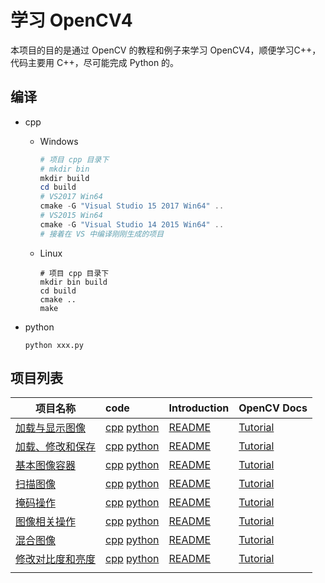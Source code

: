 # 学习 OpenCV4

本项目的目的是通过 OpenCV 的教程和例子来学习 OpenCV4，顺便学习C++，代码主要用 C++，尽可能完成 Python 的。

## 编译

- cpp
    - Windows
    
        ```powershell
        # 项目 cpp 目录下
        # mkdir bin
        mkdir build
        cd build
        # VS2017 Win64
        cmake -G "Visual Studio 15 2017 Win64" ..
        # VS2015 Win64
        cmake -G "Visual Studio 14 2015 Win64" ..
        # 接着在 VS 中编译刚刚生成的项目
        ```
        
    - Linux
    
        ```shell
        # 项目 cpp 目录下
        mkdir bin build
        cd build
        cmake ..
        make
        ```
    
- python

    ```shell
    python xxx.py
    ```

## 项目列表

| 项目名称  | code | Introduction | OpenCV Docs |
| -------- | :---- | :---- | -------- |
| [加载与显示图像](/project/load_display) | [cpp](/project/load_display/code/cpp/)  [python](/project/load_display/code/python/) | [README](/project/load_display/README.md) | [Tutorial](https://docs.opencv.org/4.1.0/db/deb/tutorial_display_image.html) |
| [加载、修改和保存](/project/load_modify_save) | [cpp](/project/load_modify_save/code/cpp/)  [python](/project/load_modify_save/code/python/) | [README](/project/load_modify_save/README.md) | [Tutorial](https://docs.opencv.org/4.1.0/db/d64/tutorial_load_save_image.html) |
| [基本图像容器](/project/mat_basic_image_container) | [cpp](/project/mat_basic_image_container/code/cpp)  [python](/project/mat_basic_image_container/code/python) | [README](/project/mat_basic_image_container/README.md) | [Tutorial](<https://docs.opencv.org/4.1.0/d6/d6d/tutorial_mat_the_basic_image_container.html>) |
| [扫描图像](/project/scan_images) | [cpp](/project/scan_images/code/cpp)  [python](/project/scan_images/code/python) | [README](/project/scan_images/README.md) | [Tutorial](<https://docs.opencv.org/4.1.0/db/da5/tutorial_how_to_scan_images.html>) |
| [掩码操作](/project/mask_operations) | [cpp](/project/mask_operations/code/cpp)  [python](/project/mask_operations/code/python) | [README](/project/mask_operations/README.md) | [Tutorial](<https://docs.opencv.org/4.1.0/d7/d37/tutorial_mat_mask_operations.html>) |
| [图像相关操作](/project/operations_with_images) | [cpp](/project/operations_with_images/code/cpp)  [python](/project/operations_with_images/code/python) | [README](/project/operations_with_images/README.md) | [Tutorial](<https://docs.opencv.org/4.1.0/d5/d98/tutorial_mat_operations.html>) |
| [混合图像](/project/blend_images) | [cpp](/project/blend_images/code/cpp)  [python](/project/blend_images/code/python) | [README](/project/blend_images/README.md) | [Tutorial](<https://docs.opencv.org/4.1.0/d3/dc1/tutorial_basic_linear_transform.html>) |
| [修改对比度和亮度](/project/change_contrast_brightness) | [cpp](/project/change_contrast_brightness/code/cpp)  [python](/project/change_contrast_brightness/code/python) | [README](/project/change_contrast_brightness/README.md) | [Tutorial](<https://docs.opencv.org/4.1.0/d3/dc1/tutorial_basic_linear_transform.html>) |
|  |  |  |  |

